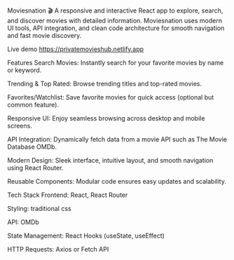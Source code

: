 Moviesnation 🎬
A responsive and interactive React app to explore, search, and discover movies with detailed information. Moviesnation uses modern UI tools, API integration, and clean code architecture for smooth navigation and fast movie discovery.

Live demo
https://privatemovieshub.netlify.app

Features
Search Movies: Instantly search for your favorite movies by name or keyword.

Trending & Top Rated: Browse trending titles and top-rated movies.

Favorites/Watchlist: Save favorite movies for quick access (optional but common feature).

Responsive UI: Enjoy seamless browsing across desktop and mobile screens.

API Integration: Dynamically fetch data from a movie API such as The Movie Database  OMDb.

Modern Design: Sleek interface, intuitive layout, and smooth navigation using React Router.

Reusable Components: Modular code ensures easy updates and scalability.

Tech Stack
Frontend: React, React Router

Styling: traditional css

API: OMDb

State Management: React Hooks (useState, useEffect)

HTTP Requests: Axios or Fetch API
